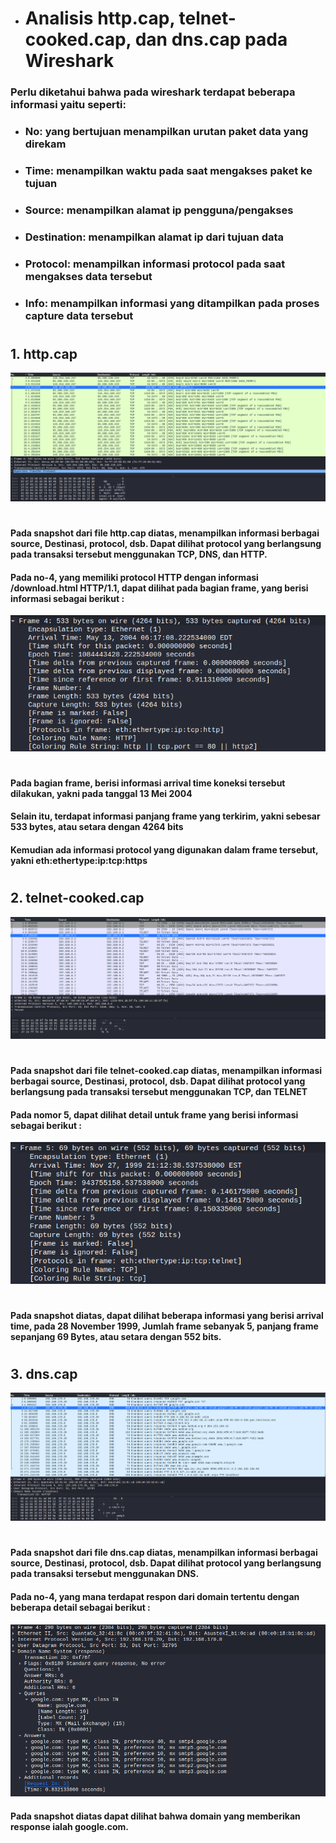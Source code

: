 - # __Analisis http.cap, telnet-cooked.cap, dan dns.cap pada Wireshark__
### Perlu diketahui bahwa pada wireshark terdapat beberapa informasi yaitu seperti:
- ### No: yang bertujuan menampilkan urutan paket data yang direkam
- ### Time: menampilkan waktu pada saat mengakses paket ke tujuan
- ### Source: menampilkan alamat ip pengguna/pengakses
- ### Destination: menampilkan alamat ip dari tujuan data
- ### Protocol: menampilkan informasi protocol pada saat mengakses data tersebut
- ### Info: menampilkan informasi yang ditampilkan pada proses capture data tersebut
#
## 1. http.cap
![http.cap](https://github.com/qiau/Konsep-Jaringan/blob/main/assets/httpall.png)
#
#### Pada snapshot dari file http.cap diatas, menampilkan informasi berbagai source, Destinasi, protocol, dsb. Dapat dilihat protocol yang berlangsung pada transaksi tersebut menggunakan TCP, DNS, dan HTTP.
#### Pada no-4, yang memiliki protocol HTTP dengan informasi /download.html HTTP/1.1, dapat dilihat pada bagian frame, yang berisi informasi sebagai berikut :
![httpframe.cap](https://github.com/qiau/Konsep-Jaringan/blob/main/assets/httpframe.png)
#
#### Pada bagian frame, berisi informasi arrival time koneksi tersebut dilakukan, yakni pada tanggal 13 Mei 2004
#### Selain itu, terdapat informasi panjang frame yang terkirim, yakni sebesar 533 bytes, atau setara dengan 4264 bits
#### Kemudian ada informasi protocol yang digunakan dalam frame tersebut, yakni eth:ethertype:ip:tcp:https
#
## 2. telnet-cooked.cap
![telnet.cap](https://github.com/qiau/Konsep-Jaringan/blob/main/assets/telnetall.png)
#
#### Pada snapshot dari file telnet-cooked.cap diatas, menampilkan informasi berbagai source, Destinasi, protocol, dsb. Dapat dilihat protocol yang berlangsung pada transaksi tersebut menggunakan TCP, dan TELNET
#### Pada nomor 5, dapat dilihat detail untuk frame yang berisi informasi sebagai berikut :
![telnetframe.cap](https://github.com/qiau/Konsep-Jaringan/blob/main/assets/telnetframe.png)
#
#### Pada snapshot diatas, dapat dilihat beberapa informasi yang berisi arrival time, pada 28 November 1999, Jumlah frame sebanyak 5, panjang frame sepanjang 69 Bytes, atau setara dengan 552 bits.
#
## 3. dns.cap
![dns.cap](https://github.com/qiau/Konsep-Jaringan/blob/main/assets/dnsall.png)
#
#### Pada snapshot dari file dns.cap diatas, menampilkan informasi berbagai source, Destinasi, protocol, dsb. Dapat dilihat protocol yang berlangsung pada transaksi tersebut menggunakan DNS.
#### Pada no-4, yang mana terdapat respon dari domain tertentu dengan beberapa detail sebagai berikut :
![dnsframe.cap](https://github.com/qiau/Konsep-Jaringan/blob/main/assets/dnsframe.png)
#### Pada snapshot diatas dapat dilihat bahwa domain yang memberikan response ialah google.com.

